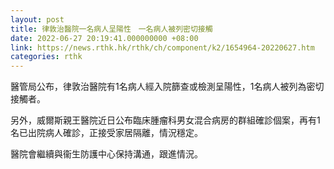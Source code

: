```yaml
---
layout: post
title: 律敦治醫院一名病人呈陽性　一名病人被列密切接觸
date: 2022-06-27 20:19:41.000000000 +08:00
link: https://news.rthk.hk/rthk/ch/component/k2/1654964-20220627.htm
categories: rthk
---
```


醫管局公布，律敦治醫院有1名病人經入院篩查或檢測呈陽性，1名病人被列為密切接觸者。

另外，威爾斯親王醫院近日公布臨床腫瘤科男女混合病房的群組確診個案，再有1名已出院病人確診，正接受家居隔離，情況穩定。

醫院會繼續與衞生防護中心保持溝通，跟進情況。
